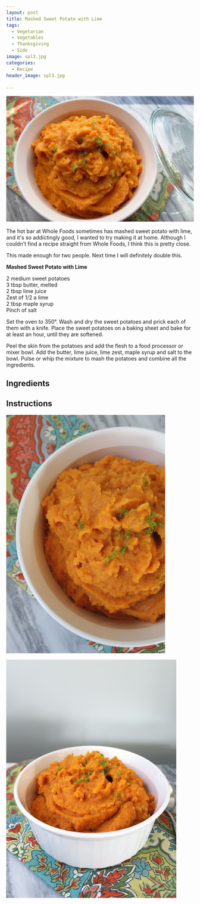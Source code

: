 ```yaml
---
layout: post
title: Mashed Sweet Potato with Lime
tags:
  - Vegetarian
  - Vegetables
  - Thanksgiving
  - Side
image: spl3.jpg
categories:
  - Recipe
header_image: spl3.jpg

---
```


![Image of Mashed Sweet Potato with Lime.](/upload/spl3.jpg)

The hot bar at Whole Foods sometimes has mashed sweet potato with lime, and it's so addictingly good, I wanted to try making it at home. Although I couldn't find a recipe straight from Whole Foods, I think this is pretty close.  
  
This made enough for two people. Next time I will definitely double this.  
  
  
**Mashed Sweet Potato with Lime**  
  
2 medium sweet potatoes  
3 tbsp butter, melted  
2 tbsp lime juice  
Zest of 1/2 a lime  
2 tbsp maple syrup  
Pinch of salt  
  
Set the oven to 350°. Wash and dry the sweet potatoes and prick each of them with a knife. Place the sweet potatoes on a baking sheet and bake for at least an hour, until they are softened.  
  
Peel the skin from the potatoes and add the flesh to a food processor or mixer bowl. Add the butter, lime juice, lime zest, maple syrup and salt to the bowl. Pulse or whip the mixture to mash the potatoes and combine all the ingredients.

## Ingredients



## Instructions







![Image of Mashed Sweet Potato with Lime.](/upload/spl2.jpg)

![Image of Mashed Sweet Potato with Lime.](/upload/spl1.jpg)